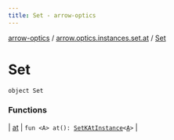 ```yaml
---
title: Set - arrow-optics
---
```


[arrow-optics](../../index.html) / [arrow.optics.instances.set.at](../index.html) / [Set](./index.html)

# Set

`object Set`

### Functions

| [at](at.html) | `fun <A> at(): `[`SetKAtInstance`](../../arrow.optics.instances/-set-k-at-instance/index.html)`<`[`A`](at.html#A)`>` |

